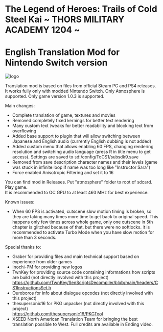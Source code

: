 # The Legend of Heroes: Trails of Cold Steel Kai ~ THORS MILITARY ACADEMY 1204 ~
# English Translation Mod for Nintendo Switch version

![logo](https://i.imgur.com/v8q3LSI.png)

Translation mod is based on files from official Steam PC and PS4 releases. 
It works fully only with modded Nintendo Switch. Only Atmosphere is supported.
Only game version 1.0.3 is supported.

Main changes:
- Complete translation of game, textures and movies
- Removed completely fixed kernings for better text rendering
- Many custom text tweaks for better readability and blocking text from overflowing
- Added base support to plugin that will allow switching between Japanese and English audio (currently English dubbing is not added)
- Added custom menu that allows enabling 60 FPS, changing rendering resolution and switching audio language (press R in title menu to get access). Settings are saved to sd:/config/ToCS1/subsdk9.save
- Removed from save description character names and their levels (game was stuck in infinite loop if name was too long like "Instructor Sara")
- Force enabled Anisotropic Filtering and set it to 16

You can find mod in Releases. Put "atmosphere" folder to root of sdcard. Play game.</br>
It is recommended to OC GPU to at least 460 MHz for best experience.

Known issues:
- When 60 FPS is activated, cutscene slow motion timing is broken, so they are taking many times more time to get back to original speed. This happens only few times across whole game, only one cutscene in 5th chapter is glitched because of that, but there were no softlocks. It is recommended to activate Turbo Mode when you have slow motion for more than 3 seconds.


Special thanks to:
- Graber for providing files and main technical support based on experience from older games
- Inochi-PM for providing new logos
- TwnKey for providing source code containing informations how scripts are build (not directly involved with this project) </br>
 https://github.com/TwnKey/SenScriptsDecompiler/blob/main/headers/CS1InstructionsSet.h
- Ouroboros for info about dialogue opcodes (not directly involved with this project)
- thesupersonic16 for PKG unpacker (not directly involved with this project)</br>
 https://github.com/thesupersonic16/PKGTool
- XSEED North American Translation Team for bringing the best translation possible to West. Full credits are available in Ending video. 
